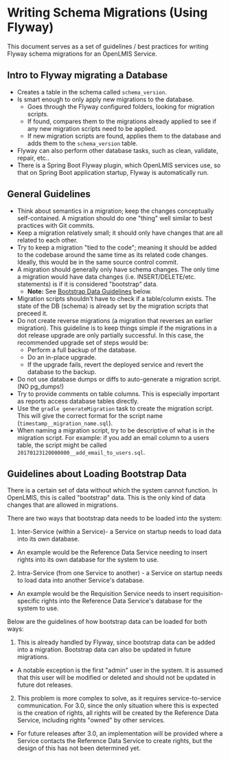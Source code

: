 # Writing Schema Migrations (Using Flyway)

This document serves as a set of guidelines / best practices for writing Flyway schema migrations
 for an OpenLMIS Service.

## Intro to Flyway migrating a Database

* Creates a table in the schema called `schema_version`.
* Is smart enough to only apply new migrations to the database.
  * Goes through the Flyway configured folders, looking for migration scripts.
  * If found, compares them to the migrations already applied to see if any new migration scripts
   need to be applied.
  * If new migration scripts are found, applies them to the database and adds them to the 
  `schema_version` table.
* Flyway can also perform other database tasks, such as clean, validate, repair, etc..
* There is a Spring Boot Flyway plugin, which OpenLMIS services use, so that on Spring Boot 
application startup, Flyway is automatically run.

## General Guidelines

* Think about semantics in a migration; keep the changes conceptually self-contained.  A migration
should do one "thing" well similar to best practices with Git commits.
* Keep a migration relatively small; it should only have changes that are all related to each other.
* Try to keep a migration "tied to the code"; meaning it should be added to the codebase around 
the same time as its related code changes. Ideally, this would be in the same source control commit.
* A migration should generally only have schema changes. The only time a migration would have 
data changes (i.e. INSERT/DELETE/etc. statements) is if it is considered "bootstrap" data.
  * **Note:** See [Bootstrap Data Guidelines](#bootstrap) below.
* Migration scripts shouldn't have to check if a table/column exists.  The state of the DB (schema)
is already set by the migration scripts that preceed it.
* Do not create reverse migrations (a migration that reverses an earlier migration). This 
guideline is to keep things simple if the migrations in a dot release upgrade are only partially 
successful. In this case, the recommended upgrade set of steps would be:
  * Perform a full backup of the database.
  * Do an in-place upgrade.
  * If the upgrade fails, revert the deployed service and revert the database to the backup.
* Do not use database dumps or diffs to auto-generate a migration script. (NO pg_dumps!)
* Try to provide comments on table columns. This is especially important as reports access 
database tables directly.
* Use the `gradle generateMigration` task to create the migration script. This will give the 
correct format for the script name (`timestamp__migration_name.sql`).
* When naming a migration script, try to be descriptive of what is in the migration script. For 
example: if you add an email column to a users table, the script might be called 
`20170123120000000__add_email_to_users.sql`.

## <a name="bootstrap">Guidelines about Loading Bootstrap Data</a>

There is a certain set of data without which the system cannot function. In OpenLMIS, this is 
called "bootstrap" data. This is the only kind of data changes that are allowed in migrations.

There are two ways that bootstrap data needs to be loaded into the system:

1. Inter-Service (within a Service)- a Service on startup needs to load data into its own database.
  * An example would be the Reference Data Service needing to insert rights into its own database
   for the system to use.
2. Intra-Service (from one Service to another) - a Service on startup needs to load data into 
another Service's database.
  * An example would be the Requisition Service needs to insert requisition-specific rights into 
  the Reference Data Service's database for the system to use.

Below are the guidelines of how bootstrap data can be loaded for both ways:

1. This is already handled by Flyway, since bootstrap data can be added into a migration. 
Bootstrap data can also be updated in future migrations.
  * A notable exception is the first "admin" user in the system. It is assumed that this user 
  will be modified or deleted and should not be updated in future dot releases.
2. This problem is more complex to solve, as it requires service-to-service communication. For 
3.0, since the only situation where this is expected is the creation of rights, all rights will 
be created by the Reference Data Service, including rights "owned" by other services.
  * For future releases after 3.0, an implementation will be provided where a Service contacts the 
  Reference Data Service to create rights, but the design of this has not been determined yet.
